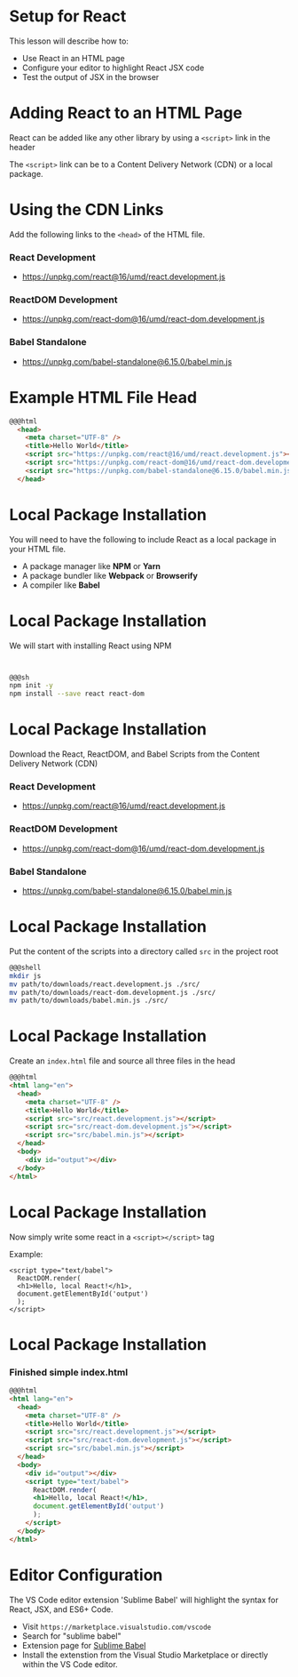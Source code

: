 # Setup for React

This lesson will describe how to:
- Use React in an HTML page
- Configure your editor to highlight React JSX code
- Test the output of JSX in the browser

# Adding React to an HTML Page

React can be added like any other library by using a `<script>` link in the header

The `<script>` link can be to a Content Delivery Network (CDN) or a local package.

# Using the CDN Links

Add the following links to the `<head>` of the HTML file.

### React Development
- https://unpkg.com/react@16/umd/react.development.js

### ReactDOM Development
- https://unpkg.com/react-dom@16/umd/react-dom.development.js

### Babel Standalone
- https://unpkg.com/babel-standalone@6.15.0/babel.min.js

# Example HTML File Head

```html
@@@html
  <head>
    <meta charset="UTF-8" />
    <title>Hello World</title>
    <script src="https://unpkg.com/react@16/umd/react.development.js"></script>
    <script src="https://unpkg.com/react-dom@16/umd/react-dom.development.js"></script>
    <script src="https://unpkg.com/babel-standalone@6.15.0/babel.min.js"></script>
  </head>
```

# Local Package Installation

You will need to have the following to include React as a local package in your HTML file.

- A package manager like **NPM** or **Yarn**
- A package bundler like **Webpack** or **Browserify**
- A compiler like **Babel**

# Local Package Installation

We will start with installing React using NPM

```sh


@@@sh
npm init -y
npm install --save react react-dom
```

# Local Package Installation

Download the React, ReactDOM, and Babel Scripts from the Content Delivery Network (CDN)

### React Development
- https://unpkg.com/react@16/umd/react.development.js

### ReactDOM Development
- https://unpkg.com/react-dom@16/umd/react-dom.development.js

### Babel Standalone
- https://unpkg.com/babel-standalone@6.15.0/babel.min.js

# Local Package Installation

Put the content of the scripts into a directory called `src` in the project root

```sh
@@@shell
mkdir js
mv path/to/downloads/react.development.js ./src/
mv path/to/downloads/react-dom.development.js ./src/
mv path/to/downloads/babel.min.js ./src/
```

# Local Package Installation

Create an `index.html` file and source all three files in the head

```html
@@@html
<html lang="en">
  <head>
    <meta charset="UTF-8" />
    <title>Hello World</title>
    <script src="src/react.development.js"></script>
    <script src="src/react-dom.development.js"></script>
    <script src="src/babel.min.js"></script>
  </head>
  <body>
    <div id="output"></div>
  </body>
</html>
```

# Local Package Installation

Now simply write some react in a `<script></script>` tag

Example:

```
<script type="text/babel">
  ReactDOM.render(
  <h1>Hello, local React!</h1>,
  document.getElementById('output')
  );
</script>
```

# Local Package Installation

### Finished simple index.html

```html
@@@html
<html lang="en">
  <head>
    <meta charset="UTF-8" />
    <title>Hello World</title>
    <script src="src/react.development.js"></script>
    <script src="src/react-dom.development.js"></script>
    <script src="src/babel.min.js"></script>
  </head>
  <body>
    <div id="output"></div>
    <script type="text/babel">
      ReactDOM.render(
      <h1>Hello, local React!</h1>,
      document.getElementById('output')
      );
    </script>
  </body>
</html>
```

# Editor Configuration

The VS Code editor extension 'Sublime Babel' will highlight the syntax for React, JSX, and ES6+ Code.

- Visit `https://marketplace.visualstudio.com/vscode`
- Search for "sublime babel"
- Extension page for [Sublime Babel](https://marketplace.visualstudio.com/items?itemName=joshpeng.sublime-babel-vscode)
- Install the extenstion from the Visual Studio Marketplace or directly within the VS Code editor.
